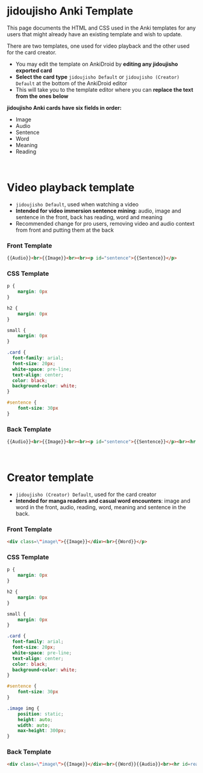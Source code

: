 # jidoujisho Anki Template

This page documents the HTML and CSS used in the Anki templates for any users that might already have an existing template and wish to update.

There are two templates, one used for video playback and the other used for the card creator.

* You may edit the template on AnkiDroid by **editing any jidoujisho exported card**
* **Select the card type** `jidoujisho Default` or `jidoujisho (Creator) Default` at the bottom of the AnkiDroid editor
* This will take you to the template editor where you can **replace the text from the ones below**

**jidoujisho Anki cards have six fields in order:**
* Image
* Audio
* Sentence
* Word
* Meaning
* Reading

<br>

# Video playback template
* `jidoujisho Default`, used when watching a video
* **Intended for video immersion sentence mining**: audio, image and sentence in the front, back has reading, word and meaning
* Recommended change for pro users, removing video and audio context from front and putting them at the back

### Front Template
```html
{{Audio}}<br>{{Image}}<br><br><p id="sentence">{{Sentence}}</p>
```

### CSS Template
```css
p {
    margin: 0px
}

h2 {
    margin: 0px
}

small {
    margin: 0px
}

.card {
  font-family: arial;
  font-size: 20px;
  white-space: pre-line;
  text-align: center;
  color: black;
  background-color: white;
}

#sentence {
    font-size: 30px
}
```

### Back Template
```html
{{Audio}}<br>{{Image}}<br><br><p id="sentence">{{Sentence}}</p><br><hr id=reading><p id="reading">{{Reading}}</p><h2 id="word">{{Word}}</h2><br><p><small id="meaning">{{Meaning}}</small></p>
```

<br>

# Creator template
* `jidoujisho (Creator) Default`, used for the card creator
* **Intended for manga readers and casual word encounters**: image and word in the front, audio, reading, word, meaning and sentence in the back.

### Front Template
```html
<div class=\"image\">{{Image}}</div><br>{{Word}}</p>
```

### CSS Template
```css
p {
    margin: 0px
}

h2 {
    margin: 0px
}

small {
    margin: 0px
}

.card {
  font-family: arial;
  font-size: 20px;
  white-space: pre-line;
  text-align: center;
  color: black;
  background-color: white;
}

#sentence {
    font-size: 30px
}

.image img {
    position: static;
    height: auto;
    width: auto;
    max-height: 300px;
}
```

### Back Template
```html
<div class=\"image\">{{Image}}</div><br>{{Word}}{{Audio}}<br><hr id=reading><p id="reading">{{Reading}}</p><h2 id="word">{{Word}}</h2><br><p><small id="meaning">{{Meaning}}</small></p><br><p id="sentence">{{Sentence}}</p>
```
